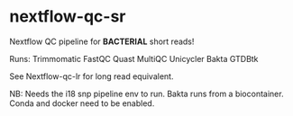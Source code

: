 # nextflow-qc-sr
Nextflow QC pipeline for **BACTERIAL** short reads!

Runs:
    Trimmomatic
    FastQC
    Quast
    MultiQC
    Unicycler
    Bakta
    GTDBtk

See Nextflow-qc-lr for long read equivalent.

NB: Needs the i18 snp pipeline env to run. Bakta runs from a biocontainer. Conda and docker need to be enabled.
